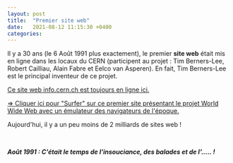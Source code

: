```yaml
---
layout: post
title:  "Premier site web"
date:   2021-08-12 11:15:30 +0400
categories: 
---
```



Il y a 30 ans (le 6 Août 1991 plus exactement), le premier **site web** était mis en ligne dans les locaux du CERN (participent au projet : Tim Berners-Lee, Robert Cailliau, Alain Fabre et Eelco van Asperen). En fait, Tim Berners-Lee est le principal inventeur de ce projet.

<a href="http://info.cern.ch/" target="_blank">Ce site web info.cern.ch est toujours en ligne ici.</a>

<a href="https://line-mode.cern.ch/www/hypertext/WWW/TheProject.html" target="_blank">=> Cliquer ici pour "Surfer" sur ce premier site présentant le projet World Wide Web avec un émulateur des navigateurs de l'époque.</a>

Aujourd'hui, il y a un peu moins de 2 milliards de sites web !

<br>

***Août 1991 : C'était le temps de l'insouciance, des balades et de l'..... !***
  